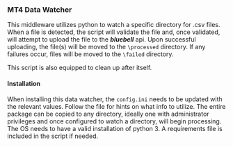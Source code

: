 ### MT4 Data Watcher

This middleware utilizes python to watch a specific directory for .csv files. When a file is detected, the script will validate the file and, once validated, will attempt to upload the file to
the ***bluebell*** api. Upon successful uploading, the file(s) will be moved to the `\processed` directory. If any failures occur, files will be moved to the `\failed` directory.

This script is also equipped to clean up after itself.

#### Installation
When installing this data watcher, the `config.ini` needs to be updated with the relevant values. Follow the file for hints on what info to utilize. The entire package can be copied
to any directory, ideally one with administrator privileges and once configured to watch a directory, will begin processing. The OS needs to have a valid installation of python 3.
A requirements file is included in the script if needed.
